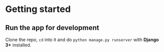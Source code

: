 # Getting started

## Run the app for development
Clone the repo, `cd` into it and do `python manage.py runserver` with **Django 3+** installed.
